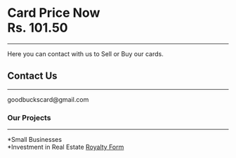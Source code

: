 <html>
<head>
</head>

<body>


<h1> Card Price Now <br/> Rs. 101.50 </h1>
<hr/>
<p> Here you can contact with us to Sell or Buy our cards.</p>
<h2> Contact Us </h2>
<hr/>
<p1>goodbuckscard@gmail.com</p1>
<h3>Our Projects</h3>
<hr/>
<p1>*Small Businesses <br/>*Investment in Real Estate</p1>
<a href="https://forms.gle/jGChB1BtPg6X3YvJA">Royalty Form</a>
 </body>

</html>
